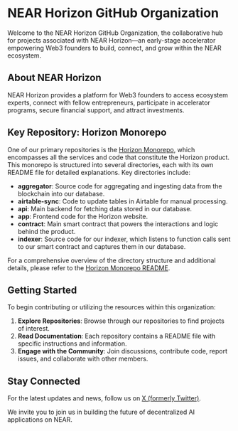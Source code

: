 # NEAR Horizon GitHub Organization

Welcome to the NEAR Horizon GitHub Organization, the collaborative hub for projects associated with NEAR Horizon—an early-stage accelerator empowering Web3 founders to build, connect, and grow within the NEAR ecosystem. 

## About NEAR Horizon

NEAR Horizon provides a platform for Web3 founders to access ecosystem experts, connect with fellow entrepreneurs, participate in accelerator programs, secure financial support, and attract investments.

## Key Repository: Horizon Monorepo

One of our primary repositories is the [Horizon Monorepo](https://github.com/near-horizon/horizon), which encompasses all the services and code that constitute the Horizon product. This monorepo is structured into several directories, each with its own README file for detailed explanations. Key directories include:

- **aggregator**: Source code for aggregating and ingesting data from the blockchain into our database.
- **airtable-sync**: Code to update tables in Airtable for manual processing.
- **api**: Main backend for fetching data stored in our database.
- **app**: Frontend code for the Horizon website.
- **contract**: Main smart contract that powers the interactions and logic behind the product.
- **indexer**: Source code for our indexer, which listens to function calls sent to our smart contract and captures them in our database.

For a comprehensive overview of the directory structure and additional details, please refer to the [Horizon Monorepo README](https://github.com/near-horizon/horizon).

## Getting Started

To begin contributing or utilizing the resources within this organization:

1. **Explore Repositories**: Browse through our repositories to find projects of interest.
2. **Read Documentation**: Each repository contains a README file with specific instructions and information.
3. **Engage with the Community**: Join discussions, contribute code, report issues, and collaborate with other members.

## Stay Connected

For the latest updates and news, follow us on [X (formerly Twitter)](https://x.com/nearhorizon).

We invite you to join us in building the future of decentralized AI applications on NEAR.
